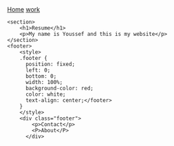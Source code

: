 <!DOCTYPE html>
<html>
    <head>
        <title>My first website </title>
        <meta charset="UTF-8">
<meta name="viewport" content="width=device-width, initial-scale=1">
        <div class="nav">
        <a href="home">Home</a>
        <a href="work">work</a>
        <style>
            .header {
                padding: left 60px;
                text-align: left
                 }
        </style>      
    </div>
    </head>
   
    <section>
        <h1>Resume</h1>
        <p>My name is Youssef and this is my website</p>
    </section>
    <footer>
        <style>
        .footer {
          position: fixed;
          left: 0;
          bottom: 0;
          width: 100%;
          background-color: red;
          color: white;
          text-align: center;</footer>
        }
        </style>
        <div class="footer">
            <p>Contact</p>
            <P>About</P>
          </div>
</html>
